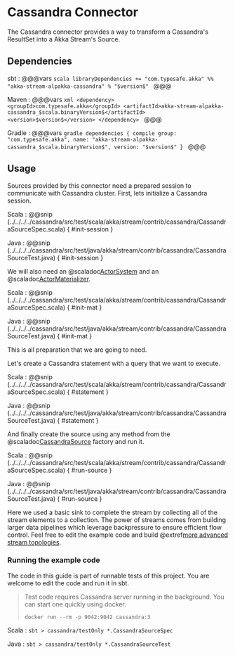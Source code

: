 # Cassandra Connector

The Cassandra connector provides a way to transform a Cassandra's ResultSet into a Akka Stream's Source.

## Dependencies

sbt
:   @@@vars
    ```scala
    libraryDependencies += "com.typesafe.akka" %% "akka-stream-alpakka-cassandra" % "$version$"
    ```
    @@@

Maven
:   @@@vars
    ```xml
    <dependency>
      <groupId>com.typesafe.akka</groupId>
      <artifactId>akka-stream-alpakka-cassandra_$scala.binaryVersion$</artifactId>
      <version>$version$</version>
    </dependency>
    ```
    @@@

Gradle
:   @@@vars
    ```gradle
    dependencies {
      compile group: "com.typesafe.akka", name: "akka-stream-alpakka-cassandra_$scala.binaryVersion$", version: "$version$"
    }
    ```
    @@@

## Usage

Sources provided by this connector need a prepared session to communicate with Cassandra cluster. First, lets initialize a Cassandra session.

Scala
: @@snip (../../../../cassandra/src/test/scala/akka/stream/contrib/cassandra/CassandraSourceSpec.scala) { #init-session }

Java
: @@snip (../../../../cassandra/src/test/java/akka/stream/contrib/cassandra/CassandraSourceTest.java) { #init-session }

We will also need an @scaladoc[ActorSystem](akka.actor.ActorSystem) and an @scaladoc[ActorMaterializer](akka.stream.ActorMaterializer).

Scala
: @@snip (../../../../cassandra/src/test/scala/akka/stream/contrib/cassandra/CassandraSourceSpec.scala) { #init-mat }

Java
: @@snip (../../../../cassandra/src/test/java/akka/stream/contrib/cassandra/CassandraSourceTest.java) { #init-mat }

This is all preparation that we are going to need.

Let's create a Cassandra statement with a query that we want to execute.

Scala
: @@snip (../../../../cassandra/src/test/scala/akka/stream/contrib/cassandra/CassandraSourceSpec.scala) { #statement }

Java
: @@snip (../../../../cassandra/src/test/java/akka/stream/contrib/cassandra/CassandraSourceTest.java) { #statement }

And finally create the source using any method from the @scaladoc[CassandraSource](akka.stream.contrib.cassandra.CassandraSource$) factory and run it.

Scala
: @@snip (../../../../cassandra/src/test/scala/akka/stream/contrib/cassandra/CassandraSourceSpec.scala) { #run-source }

Java
: @@snip (../../../../cassandra/src/test/java/akka/stream/contrib/cassandra/CassandraSourceTest.java) { #run-source }

Here we used a basic sink to complete the stream by collecting all of the stream elements to a collection. The power of streams comes from building larger data pipelines which leverage backpressure to ensure efficient flow control. Feel free to edit the example code and build @extref[more advanced stream topologies](akka-docs:scala/stream/stream-introduction).

### Running the example code

The code in this guide is part of runnable tests of this project. You are welcome to edit the code and run it in sbt.

> Test code requires Cassandra server running in the background. You can start one quickly using docker:
>
> `docker run --rm -p 9042:9042 cassandra:3`

Scala
:   ```
    sbt
    > cassandra/testOnly *.CassandraSourceSpec
    ```

Java
:   ```
    sbt
    > cassandra/testOnly *.CassandraSourceTest
    ```
